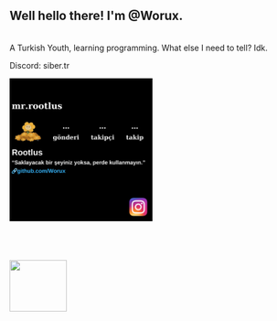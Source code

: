 <h2>Well hello there! I'm @Worux.</h2> <br>
A Turkish Youth, learning programming. What else I need to tell? Idk.

Discord: siber.tr

<img src="mr.rootlus.png" width="250" height="250">

<br><br><br>
<img src="https://media.tenor.com/mcFk6VXXMHUAAAAi/deltarune-deltarune-chapter2.gif" width="100px" height="90px">
<br>

